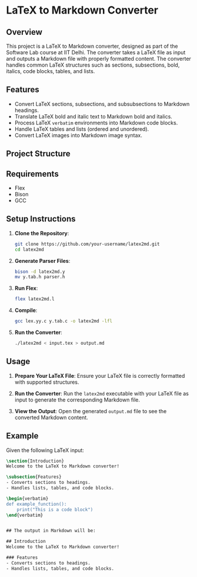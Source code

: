 # LaTeX to Markdown Converter

## Overview

This project is a LaTeX to Markdown converter, designed as part of the Software Lab course at IIT Delhi. The converter takes a LaTeX file as input and outputs a Markdown file with properly formatted content. The converter handles common LaTeX structures such as sections, subsections, bold, italics, code blocks, tables, and lists.

## Features

- Convert LaTeX sections, subsections, and subsubsections to Markdown headings.
- Translate LaTeX bold and italic text to Markdown bold and italics.
- Process LaTeX `verbatim` environments into Markdown code blocks.
- Handle LaTeX tables and lists (ordered and unordered).
- Convert LaTeX images into Markdown image syntax.

## Project Structure


## Requirements

- Flex
- Bison
- GCC

## Setup Instructions

1. **Clone the Repository**:
    ```bash
    git clone https://github.com/your-username/latex2md.git
    cd latex2md
    ```

2. **Generate Parser Files**:
    ```bash
    bison -d latex2md.y
    mv y.tab.h parser.h
    ```

3. **Run Flex**:
    ```bash
    flex latex2md.l
    ```

4. **Compile**:
    ```bash
    gcc lex.yy.c y.tab.c -o latex2md -lfl
    ```

5. **Run the Converter**:
    ```bash
    ./latex2md < input.tex > output.md
    ```

## Usage

1. **Prepare Your LaTeX File**:
   Ensure your LaTeX file is correctly formatted with supported structures.

2. **Run the Converter**:
   Run the `latex2md` executable with your LaTeX file as input to generate the corresponding Markdown file.

3. **View the Output**:
   Open the generated `output.md` file to see the converted Markdown content.

## Example

Given the following LaTeX input:

```latex
\section{Introduction}
Welcome to the LaTeX to Markdown converter!

\subsection{Features}
- Converts sections to headings.
- Handles lists, tables, and code blocks.

\begin{verbatim}
def example_function():
    print("This is a code block")
\end{verbatim}


## The output in Markdown will be:

## Introduction
Welcome to the LaTeX to Markdown converter!

### Features
- Converts sections to headings.
- Handles lists, tables, and code blocks.

